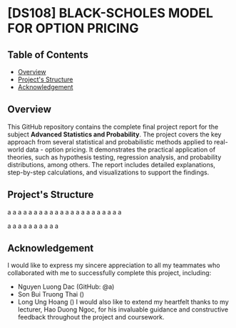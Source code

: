 # \[DS108] BLACK-SCHOLES MODEL FOR OPTION PRICING

## Table of Contents
- [Overview](#overview)
- [Project's Structure](#project-structure)
- [Acknowledgement](#acknowledgement)

## Overview
This GitHub repository contains the complete final project report for the subject **Advanced Statistics and Probability**. The project covers the key approach from several statistical and probabilistic methods applied to real-world data - option pricing. It demonstrates the practical application of theories, such as hypothesis testing, regression analysis, and probability distributions, among others. The report includes detailed explanations, step-by-step calculations, and visualizations to support the findings.

## Project's Structure

a
a
a
a
a
a
a
a
a
a
a
a
a
a
a
a
a
a
a
a
a
a

a
a
a
a
a
a
a
a
a
a

## Acknowledgement
I would like to express my sincere appreciation to all my teammates who collaborated with me to successfully complete this project, including:
- Nguyen Luong Dac (GitHub: @a)
- Son Bui Truong Thai ()
- Long Ung Hoang ()
I would also like to extend my heartfelt thanks to my lecturer, Hao Duong Ngoc, for his invaluable guidance and constructive feedback throughout the project and coursework.
